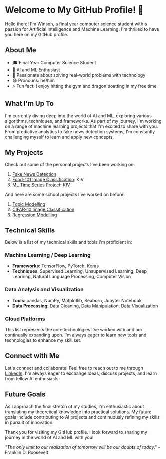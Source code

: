 # Welcome to My GitHub Profile! 👋

Hello there! I'm Winson, a final year computer science student with a passion for Artificial Intelligence and Machine Learning. I'm thrilled to have you here on my GitHub profile.

## About Me

- 🎓 Final Year Computer Science Student
- 🤖 AI and ML Enthusiast
- 🌟 Passionate about solving real-world problems with technology
- 😄 Pronouns: he/him
- ⚡ Fun fact: I enjoy hitting the gym and dragon boatting in my free time

## What I'm Up To

I'm currently diving deep into the world of AI and ML, exploring various algorithms, techniques, and frameworks. As part of my journey, I'm working on a range of machine learning projects that I'm excited to share with you. From predictive analytics to fake news detection systems, I'm constantly challenging myself to learn and apply new concepts.

## My Projects

Check out some of the personal projects I've been working on:

1. [Fake News Detection](https://github.com/winsonchow/fake-news-detection)
2. [Food-101 Image Classification](https://github.com/winsonchow/food101-image-classification): KIV
3. [ML Time Series Project](link-to-project-3): KIV

And here are some school projects I've worked on before:
1. [Topic Modelling](https://github.com/winsonchow/school-coursework)
2. [CIFAR-10 Image Classification](https://github.com/winsonchow/school-coursework)
3. [Regression Modelling](https://github.com/winsonchow/school-coursework)

## Technical Skills

Below is a list of my technical skills and tools I'm proficient in:

### Machine Learning / Deep Learning
- **Frameworks**: TensorFlow, PyTorch, Keras
- **Techniques**: Supervised Learning, Unsupervised Learning, Deep Learning, Natural Language Processing, Computer Vision

### Data Analysis and Visualization
- **Tools**: pandas, NumPy, Matplotlib, Seaborn, Jupyter Notebook
- **Data Processing**: Data Cleaning, Data Manipulation, Data Visualization

### Cloud Platforms

This list represents the core technologies I've worked with and am continually expanding upon. I'm always eager to learn new tools and technologies to enhance my skill set.

## Connect with Me

Let's connect and collaborate! Feel free to reach out to me through [LinkedIn](https://www.linkedin.com/in/winsoncwx). I'm always eager to exchange ideas, discuss projects, and learn from fellow AI enthusiasts.

## Future Goals

As I approach the final stretch of my studies, I'm enthusiastic about translating my theoretical knowledge into practical solutions. My future goals include contributing to AI projects and continuously refining my skills in pursuit of innovation.

Thank you for visiting my GitHub profile. I look forward to sharing my journey in the world of AI and ML with you!

_"The only limit to our realization of tomorrow will be our doubts of today."_ - Franklin D. Roosevelt
